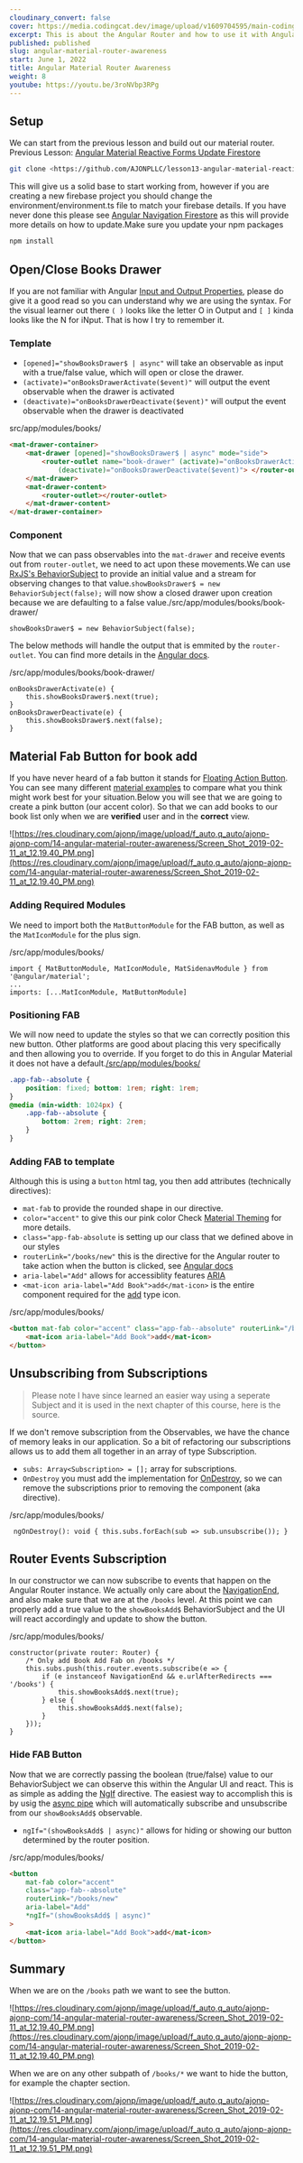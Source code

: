 ```yaml
---
cloudinary_convert: false
cover: https://media.codingcat.dev/image/upload/v1609704595/main-codingcatdev-photo/courses/Angular%20Material/s0eh5vg6bud8mwzvkjfr.png
excerpt: This is about the Angular Router and how to use it with Angular Material
published: published
slug: angular-material-router-awareness
start: June 1, 2022
title: Angular Material Router Awareness
weight: 8
youtube: https://youtu.be/3roNVbp3RPg
---
```

## Setup

We can start from the previous lesson and build out our material router. Previous Lesson: [Angular Material Reactive Forms Update Firestore](https://ajonp.com/courses/angularmaterial/angular-material-reactive-forms-update-firestore)

```bash
git clone <https://github.com/AJONPLLC/lesson13-angular-material-reactive-forms.git>
```

This will give us a solid base to start working from, however if you are creating a new firebase project you should change the environment/environment.ts file to match your firebase details. If you have never done this please see [Angular Navigation Firestore](https://ajonp.com/courses/angularmaterial/angular-material-dynamic-navigation-using-firestore) as this will provide more details on how to update.Make sure you update your npm packages

```bash
npm install
```

## Open/Close Books Drawer

If you are not familiar with Angular [Input and Output Properties](https://angular.io/guide/template-syntax#input-and-output-properties), please do give it a good read so you can understand why we are using the syntax. For the visual learner out there `( )` looks like the letter O in Output and `[ ]` kinda looks like the N for iNput. That is how I try to remember it.

### Template

- `[opened]="showBooksDrawer$ | async"` will take an observable as input with a true/false value, which will open or close the drawer.
- `(activate)="onBooksDrawerActivate($event)"` will output the event observable when the drawer is activated
- `(deactivate)="onBooksDrawerDeactivate($event)"` will output the event observable when the drawer is deactivated

src/app/modules/books/

```html
<mat-drawer-container>
    <mat-drawer [opened]="showBooksDrawer$ | async" mode="side">
        <router-outlet name="book-drawer" (activate)="onBooksDrawerActivate($event)"
            (deactivate)="onBooksDrawerDeactivate($event)"> </router-outlet>
    </mat-drawer>
    <mat-drawer-content>
        <router-outlet></router-outlet>
    </mat-drawer-content>
</mat-drawer-container>

```

### Component

Now that we can pass observables into the `mat-drawer` and receive events out from `router-outlet`, we need to act upon these movements.We can use [RxJS's BehaviorSubject](https://rxjs.dev/api/index/class/BehaviorSubject) to provide an initial value and a stream for observing changes to that value.`showBooksDrawer$ = new BehaviorSubject(false);` will now show a closed drawer upon creation because we are defaulting to a false value./src/app/modules/books/book-drawer/

```tsx
showBooksDrawer$ = new BehaviorSubject(false);

```

The below methods will handle the output that is emmited by the `router-outlet`. You can find more details in the [Angular docs](https://angular.io/api/router/RouterOutlet).

/src/app/modules/books/book-drawer/

```tsx
onBooksDrawerActivate(e) {
    this.showBooksDrawer$.next(true);
}
onBooksDrawerDeactivate(e) {
    this.showBooksDrawer$.next(false);
}

```

## Material Fab Button for book add

If you have never heard of a fab button it stands for [Floating Action Button](https://material.io/design/components/buttons-floating-action-button.html). You can see many different [material examples](https://material.angular.io/components/button/examples) to compare what you think might work best for your situation.Below you will see that we are going to create a pink button (our accent color). So that we can add books to our book list only when we are **verified** user and in the **correct** view.

![https://res.cloudinary.com/ajonp/image/upload/f_auto,q_auto/ajonp-ajonp-com/14-angular-material-router-awareness/Screen_Shot_2019-02-11_at_12.19.40_PM.png](https://res.cloudinary.com/ajonp/image/upload/f_auto,q_auto/ajonp-ajonp-com/14-angular-material-router-awareness/Screen_Shot_2019-02-11_at_12.19.40_PM.png)

### Adding Required Modules

We need to import both the `MatButtonModule` for the FAB button, as well as the `MatIconModule` for the plus sign.

/src/app/modules/books/

```tsx
import { MatButtonModule, MatIconModule, MatSidenavModule } from '@angular/material';
...
imports: [...MatIconModule, MatButtonModule]

```

### Positioning FAB

We will now need to update the styles so that we can correctly position this new button. Other platforms are good about placing this very specifically and then allowing you to override. If you forget to do this in Angular Material it does not have a default.[/src/app/modules/books/](https://github.com/AJONPLLC/lesson14-angular-material-router-awareness/blob/master/src/app/modules/books/books.component.scss#L19)

```css
.app-fab--absolute {
    position: fixed; bottom: 1rem; right: 1rem;
}
@media (min-width: 1024px) {
    .app-fab--absolute {
        bottom: 2rem; right: 2rem;
    }
}

```

### Adding FAB to template

Although this is using a `button` html tag, you then add attributes (technically directives):

- `mat-fab` to provide the rounded shape in our directive.
- `color="accent"` to give this our pink color Check [Material Theming](https://ajonp.com/courses/angularmaterial/angular-material-theming/) for more details.
- `class="app-fab-absolute` is setting up our class that we defined above in our styles
- `routerLink="/books/new"` this is the directive for the Angular router to take action when the button is clicked, see [Angular docs](https://angular.io/api/router/RouterLink)
- `aria-label="Add"` allows for accessiblity features [ARIA](https://developers.google.com/web/fundamentals/accessibility/semantics-aria/)
- `<mat-icon aria-label="Add Book">add</mat-icon>` is the entire component required for the [add](https://material.angular.io/components/icon/overview) type icon.

/src/app/modules/books/

```html
<button mat-fab color="accent" class="app-fab--absolute" routerLink="/books/new" aria-label="Add">
    <mat-icon aria-label="Add Book">add</mat-icon>
</button>

```

## Unsubscribing from Subscriptions

> Please note I have since learned an easier way using a seperate Subject and it is used in the next chapter of this course, here is the source.
> 

If we don't remove subscription from the Observables, we have the chance of memory leaks in our application. So a bit of refactoring our subscriptions allows us to add them all together in an array of type Subscription.

- `subs: Array<Subscription> = [];` array for subscriptions.
- `OnDestroy` you must add the implementation for [OnDestroy](https://angular.io/guide/lifecycle-hooks#ondestroy), so we can remove the subscriptions prior to removing the component (aka directive).

/src/app/modules/books/

```tsx
 ngOnDestroy(): void { this.subs.forEach(sub => sub.unsubscribe()); }

```

## Router Events Subscription

In our constructor we can now subscribe to events that happen on the Angular Router instance. We actually only care about the [NavigationEnd](https://angular.io/guide/router#router-events), and also make sure that we are at the `/books` level. At this point we can properly add a true value to the `showBooksAdd$` BehaviorSubject and the UI will react accordingly and update to show the button.

/src/app/modules/books/

```tsx
constructor(private router: Router) {
    /* Only add Book Add Fab on /books */
    this.subs.push(this.router.events.subscribe(e => {
        if (e instanceof NavigationEnd && e.urlAfterRedirects === '/books') {
            this.showBooksAdd$.next(true);
        } else {
            this.showBooksAdd$.next(false);
        }
    }));
}
```

### Hide FAB Button

Now that we are correctly passing the boolean (true/false) value to our BehaviorSubject we can observe this within the Angular UI and react. This is as simple as adding the [NgIf](https://angular.io/api/common/NgIf) directive. The easiest way to accomplish this is by usig the [async pipe](https://angular.io/guide/observables-in-angular#async-pipe) which will automatically subscribe and unsubscribe from our `showBooksAdd$` observable.

- `ngIf="(showBooksAdd$ | async)"` allows for hiding or showing our button determined by the router position.

/src/app/modules/books/

```html
<button
    mat-fab color="accent"
    class="app-fab--absolute"
    routerLink="/books/new"
    aria-label="Add"
    *ngIf="(showBooksAdd$ | async)"
>
    <mat-icon aria-label="Add Book">add</mat-icon>
</button>

```

## Summary

When we are on the `/books` path we want to see the button.

![https://res.cloudinary.com/ajonp/image/upload/f_auto,q_auto/ajonp-ajonp-com/14-angular-material-router-awareness/Screen_Shot_2019-02-11_at_12.19.40_PM.png](https://res.cloudinary.com/ajonp/image/upload/f_auto,q_auto/ajonp-ajonp-com/14-angular-material-router-awareness/Screen_Shot_2019-02-11_at_12.19.40_PM.png)

When we are on any other subpath of `/books/*` we want to hide the button, for example the chapter section.

![https://res.cloudinary.com/ajonp/image/upload/f_auto,q_auto/ajonp-ajonp-com/14-angular-material-router-awareness/Screen_Shot_2019-02-11_at_12.19.51_PM.png](https://res.cloudinary.com/ajonp/image/upload/f_auto,q_auto/ajonp-ajonp-com/14-angular-material-router-awareness/Screen_Shot_2019-02-11_at_12.19.51_PM.png)